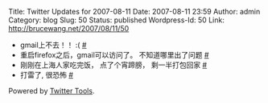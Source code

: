 Title: Twitter Updates for 2007-08-11
Date: 2007-08-11 23:59
Author: admin
Category: blog
Slug: 50
Status: published
Wordpress-Id: 50
Link: http://brucewang.net/2007/08/11/50

-   gmail上不去！！ :(
    [\#](http://twitter.com/number5/statuses/199460582)
-   重启firefox之后，gmail可以访问了。 不知道哪里出了问题
    [\#](http://twitter.com/number5/statuses/199515812)
-   刚刚在上海人家吃完饭， 点了个宵蹄膀， 剩一半打包回家
    [\#](http://twitter.com/number5/statuses/199638472)
-   打雷了, 很恐怖 [\#](http://twitter.com/number5/statuses/199761502)

Powered by [Twitter Tools](http://alexking.org/projects/wordpress).
